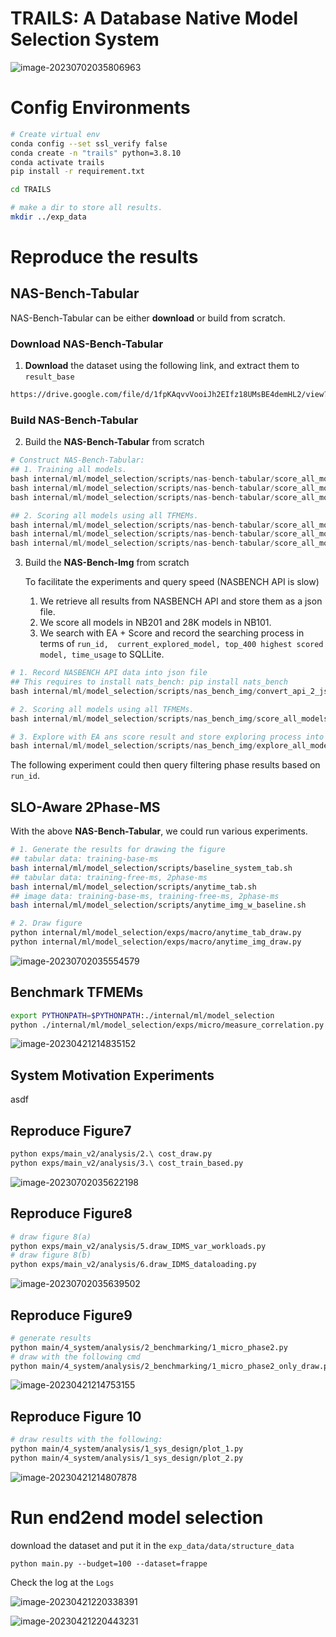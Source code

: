 

# TRAILS: A Database Native Model Selection System

![image-20230702035806963](documents/imgs/image-20230702035806963.png)

# Config Environments

```bash
# Create virtual env
conda config --set ssl_verify false
conda create -n "trails" python=3.8.10
conda activate trails
pip install -r requirement.txt

cd TRAILS

# make a dir to store all results.
mkdir ../exp_data
```

# Reproduce the results

## NAS-Bench-Tabular

 NAS-Bench-Tabular can be either **download** or build from scratch.

### Download NAS-Bench-Tabular

1. **Download** the dataset using the following link, and extract them to `result_base`

```bash
https://drive.google.com/file/d/1fpKAqvvVooiJh2EIfz18UMsBE4demHL2/view?usp=sharing
```

### Build NAS-Bench-Tabular

2. Build the **NAS-Bench-Tabular** from scratch

```python
# Construct NAS-Bench-Tabular:
## 1. Training all models.
bash internal/ml/model_selection/scripts/nas-bench-tabular/score_all_modesl_frappe.sh
bash internal/ml/model_selection/scripts/nas-bench-tabular/score_all_modesl_uci.sh
bash internal/ml/model_selection/scripts/nas-bench-tabular/score_all_modesl_criteo.sh

## 2. Scoring all models using all TFMEMs.
bash internal/ml/model_selection/scripts/nas-bench-tabular/score_all_modesl_frappe.sh
bash internal/ml/model_selection/scripts/nas-bench-tabular/score_all_modesl_uci.sh
bash internal/ml/model_selection/scripts/nas-bench-tabular/score_all_modesl_criteo.sh
```

3. Build the **NAS-Bench-Img** from scratch

   To facilitate the experiments and query speed (NASBENCH API is slow)

   1. We retrieve all results from NASBENCH API and store them as a json file.
   2. We score all models in NB201 and 28K models in NB101.
   3. We search with  EA + Score and record the searching process in terms of
       `run_id,  current_explored_model, top_400 highest scored model, time_usage`
    to SQLLite.

```python
# 1. Record NASBENCH API data into json file
## This requires to install nats_bench: pip install nats_bench
bash internal/ml/model_selection/scripts/nas_bench_img/convert_api_2_json.sh

# 2. Scoring all models using all TFMEMs.
bash internal/ml/model_selection/scripts/nas_bench_img/score_all_models.sh

# 3. Explore with EA ans score result and store exploring process into SQLLite
bash internal/ml/model_selection/scripts/nas_bench_img/explore_all_models.sh
```

The following experiment could then query filtering phase results based on `run_id`.

## SLO-Aware 2Phase-MS

With the above **NAS-Bench-Tabular**, we could run various experiments.

```bash
# 1. Generate the results for drawing the figure
## tabular data: training-base-ms
bash internal/ml/model_selection/scripts/baseline_system_tab.sh
## tabular data: training-free-ms, 2phase-ms
bash internal/ml/model_selection/scripts/anytime_tab.sh
## image data: training-base-ms, training-free-ms, 2phase-ms
bash internal/ml/model_selection/scripts/anytime_img_w_baseline.sh

# 2. Draw figure
python internal/ml/model_selection/exps/macro/anytime_tab_draw.py
python internal/ml/model_selection/exps/macro/anytime_img_draw.py
```

![image-20230702035554579](documents/imgs/image-20230702035554579.png)

## Benchmark TFMEMs

```bash
export PYTHONPATH=$PYTHONPATH:./internal/ml/model_selection
python ./internal/ml/model_selection/exps/micro/measure_correlation.py
```

![image-20230421214835152](./documents/imgs/image-20230421214835152.png)

## System Motivation Experiments

asdf

## Reproduce Figure7

```bash
python exps/main_v2/analysis/2.\ cost_draw.py
python exps/main_v2/analysis/3.\ cost_train_based.py
```

![image-20230702035622198](documents/imgs/image-20230702035622198.png)

## Reproduce Figure8

```bash
# draw figure 8(a)
python exps/main_v2/analysis/5.draw_IDMS_var_workloads.py
# draw figure 8(b)
python exps/main_v2/analysis/6.draw_IDMS_dataloading.py
```

![image-20230702035639502](documents/imgs/image-20230702035639502.png)

## Reproduce Figure9

```bash
# generate results
python main/4_system/analysis/2_benchmarking/1_micro_phase2.py
# draw with the following cmd
python main/4_system/analysis/2_benchmarking/1_micro_phase2_only_draw.py
```

![image-20230421214753155](./documents/imgs/image-20230421214753155.png)

## Reproduce Figure 10

```bash
# draw results with the following:
python main/4_system/analysis/1_sys_design/plot_1.py
python main/4_system/analysis/1_sys_design/plot_2.py
```

![image-20230421214807878](./documents/imgs/image-20230421214807878.png)


# Run end2end model selection

download the dataset and put it in the `exp_data/data/structure_data`

```
python main.py --budget=100 --dataset=frappe
```

Check the log at the `Logs`

![image-20230421220338391](./documents/imgs/image-20230421220338391.png)

![image-20230421220443231](./documents/imgs/image-20230421220443231.png)

